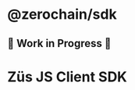 # @zerochain/sdk

## 🚧 **Work in Progress** 🚧  

# Züs JS Client SDK

<!--
## Configure package and its deployment on NPM
- Replace all instances of `your-package-name` with your package name
- Replace all instances of `your-org` with your GitHub org name / your username
- Required Settings in Github Repo Settings:
  - Enable Permission: Allow GitHub Actions to create and approve pull requests: https://github.com/changesets/changesets/discussions/1090
  - Add `NPM_TOKEN` to your Repo Actions Secrets.

## Deploy Docusaurus on GitHub pages
- Set GitHub Pages source to "GitHub Actions"
  - Go to Settings -> Pages section -> Build and deployment -> Source: GitHub Actions

## Issues
- Is `changeset` unable to publish? 
  - https://github.com/changesets/action/issues/98#issuecomment-2546826646
-->
